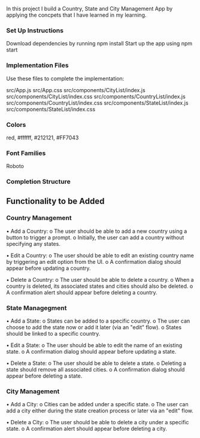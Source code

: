 In this project I build a Country, State and City Management App by applying the concpets that I have learned in my learning.

### Set Up Instructions
Download dependencies by running npm install
Start up the app using npm start

### Implementation Files

Use these files to complete the implementation:

src/App.js
src/App.css
src/components/CityList/index.js
src/components/CityList/index.css
src/components/CountryList/index.js
src/components/CountryList/index.css
src/components/StateList/index.js
src/components/StateList/index.css

### Colors
red, #ffffff, #212121, #FF7043

### Font Families
Roboto

### Completion Structure
## Functionality to be Added
### Country Management
• Add a Country: 
o The user should be able to add a new country using a button to trigger a  prompt. 
o Initially, the user can add a country without specifying any states.

• Edit a Country: 
o The user should be able to edit an existing country name by triggering an  edit option from the UI. 
o A confirmation dialog should appear before updating a country.

• Delete a Country: 
o The user should be able to delete a country. 
o When a country is deleted, its associated states and cities should also be  deleted. 
o A confirmation alert should appear before deleting a country.

### State Managegment
• Add a State: 
o States can be added to a specific country. 
o The user can choose to add the state now or add it later (via an "edit"  flow). 
o States should be linked to a specific country. 

• Edit a State: 
o The user should be able to edit the name of an existing state. 
o A confirmation dialog should appear before updating a state. 

• Delete a State: 
o The user should be able to delete a state. 
o Deleting a state should remove all associated cities. 
o A confirmation dialog should appear before deleting a state. 

### City Management 
• Add a City: 
o Cities can be added under a specific state. 
o The user can add a city either during the state creation process or later via  an "edit" flow. 

• Delete a City: 
o The user should be able to delete a city under a specific state. 
o A confirmation alert should appear before deleting a city. 
